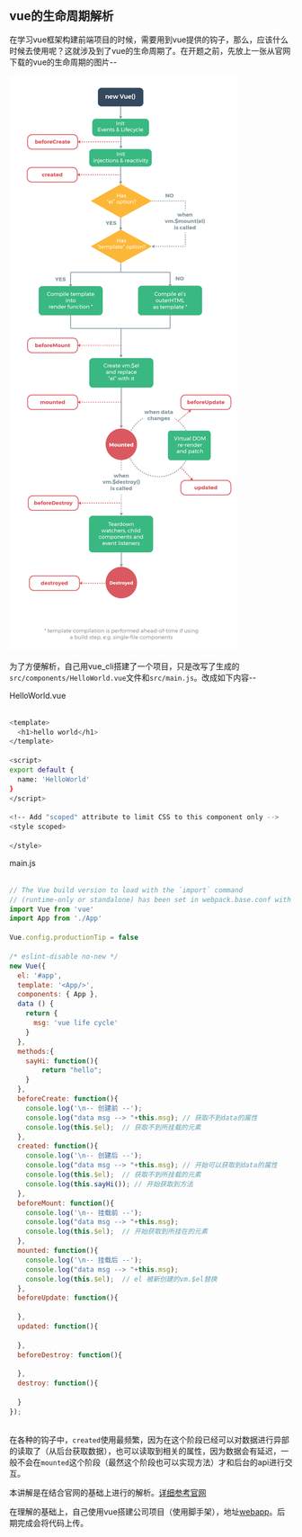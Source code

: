 ## vue的生命周期解析

在学习vue框架构建前端项目的时候，需要用到vue提供的钩子，那么，应该什么时候去使用呢？这就涉及到了vue的生命周期了。在开题之前，先放上一张从官网下载的vue的生命周期的图片--

![vue_life_cycle](./imgs/vue_life_cycle.png)

为了方便解析，自己用vue_cli搭建了一个项目，只是改写了生成的`src/components/HelloWorld.vue`文件和`src/main.js`。改成如下内容--

HelloWorld.vue

```bash

<template>
  <h1>hello world</h1>
</template>

<script>
export default {
  name: 'HelloWorld'
}
</script>

<!-- Add "scoped" attribute to limit CSS to this component only -->
<style scoped>

</style>


```

main.js

```javascript

// The Vue build version to load with the `import` command
// (runtime-only or standalone) has been set in webpack.base.conf with an alias.
import Vue from 'vue'
import App from './App'

Vue.config.productionTip = false

/* eslint-disable no-new */
new Vue({
  el: '#app',
  template: '<App/>',
  components: { App },
  data () {
    return {
      msg: 'vue life cycle'
    }
  },
  methods:{
  	sayHi: function(){
  		return "hello";
  	}
  },
  beforeCreate: function(){
    console.log('\n-- 创建前 --');
    console.log("data msg --> "+this.msg); // 获取不到data的属性
    console.log(this.$el);	// 获取不到所挂载的元素 
  },
  created: function(){
    console.log('\n-- 创建后 --');
    console.log("data msg --> "+this.msg); // 开始可以获取到data的属性
    console.log(this.$el);	// 获取不到所挂载的元素
    console.log(this.sayHi()); // 开始获取到方法
  },
  beforeMount: function(){
    console.log('\n-- 挂载前 --');
    console.log("data msg --> "+this.msg);
    console.log(this.$el);	// 开始获取到所挂在的元素
  },
  mounted: function(){
    console.log('\n-- 挂载后 --');
    console.log("data msg --> "+this.msg);
    console.log(this.$el);  // el 被新创建的vm.$el替换
  },
  beforeUpdate: function(){
  	
  },
  updated: function(){  

  },
  beforeDestroy: function(){ 

  },
  destroy: function(){

  }
});



```

在各种的钩子中，`created`使用最频繁，因为在这个阶段已经可以对数据进行异部的读取了（从后台获取数据），也可以读取到相关的属性，因为数据会有延迟，一般不会在`mounted`这个阶段（最然这个阶段也可以实现方法）才和后台的api进行交互。

本讲解是在结合官网的基础上进行的解析。[详细参考官网](https://cn.vuejs.org/v2/api/#beforeCreate)

在理解的基础上，自己使用vue搭建公司项目（使用脚手架），地址[webapp](https://github.com/reng99/webapp)。后期完成会将代码上传。

